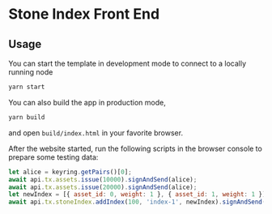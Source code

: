 # Stone Index Front End

## Usage

You can start the template in development mode to connect to a locally running node

```bash
yarn start
```

You can also build the app in production mode,

```bash
yarn build
```
and open `build/index.html` in your favorite browser.

After the website started, run the following scripts in the browser console to prepare some testing data:

```javascript
let alice = keyring.getPairs()[0];
await api.tx.assets.issue(10000).signAndSend(alice);
await api.tx.assets.issue(20000).signAndSend(alice);
let newIndex = [{ asset_id: 0, weight: 1 }, { asset_id: 1, weight: 1 }];
await api.tx.stoneIndex.addIndex(100, 'index-1', newIndex).signAndSend(alice);
```